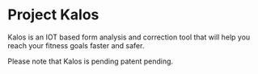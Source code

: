 # Project Kalos

Kalos is an IOT based form analysis and correction tool that will help you reach your fitness goals faster and safer.










Please note that Kalos is pending patent pending.

